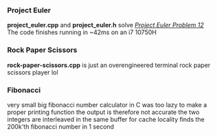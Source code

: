 ### Project Euler  
**project_euler.cpp** and **project_euler.h** solve [*Project Euler Problem 12*](https://projecteuler.net/problem=12)  
The code finishes running in ~42ms on an i7 10750H

### Rock Paper Scissors
**rock-paper-scissors.cpp** is just an overengineered terminal rock paper scissors player lol

### Fibonacci
very small big fibonacci number calculator in C
was too lazy to make a proper printing function the output is therefore not accurate
the two integers are interleaved in the same buffer for cache locality
finds the 200k'th fibonacci number in 1 second

